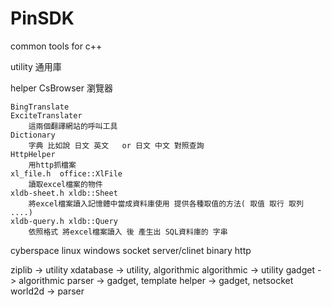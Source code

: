 # PinSDK
common tools for c++

utility 通用庫

helper
    CsBrowser
        瀏覽器

    BingTranslate
    ExciteTranslater
        這兩個翻譯網站的呼叫工具
    Dictionary
        字典 比如說 日文 英文   or 日文 中文 對照查詢
    HttpHelper
        用http抓檔案
    xl_file.h  office::XlFile
        讀取excel檔案的物件
    xldb-sheet.h xldb::Sheet
        將excel檔案讀入記憶體中當成資料庫使用 提供各種取值的方法( 取值 取行 取列 ....)
    xldb-query.h xldb::Query
        依照格式 將excel檔案讀入 後 產生出 SQL資料庫的 字串

cyberspace
    linux windows socket server/clinet
    binary http

ziplib        -> utility
xdatabase     -> utility, algorithmic
algorithmic   -> utility
gadget        -> algorithmic
parser        -> gadget, template
helper        -> gadget, netsocket
world2d       -> parser        


